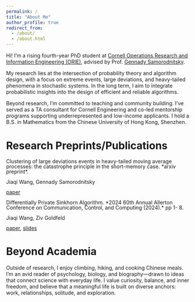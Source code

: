 ```yaml
---
permalink: /
title: "About Me"
author_profile: true
redirect_from: 
  - /about/
  - /about.html
---
```

Hi! I’m a rising fourth-year PhD student at [Cornell Operations Research and Information Engineering (ORIE)](https://www.engineering.cornell.edu/orie/), advised by Prof. [Gennady Samorodnitsky](https://people.orie.cornell.edu/gennady/).

My research lies at the intersection of probability theory and algorithm design, with a focus on extreme events, large deviations, and heavy-tailed phenomena in stochastic systems. In the long term, I aim to integrate probabilistic insights into the design of efficient and reliable algorithms. 

Beyond research, I’m committed to teaching and community building. I’ve served as a TA consultant for Cornell Engineering and co-led mentorship programs supporting underrepresented and low-income applicants. I hold a B.S. in Mathematics from the Chinese University of Hong Kong, Shenzhen.

Research Preprints/Publications
====
<div style="line-height: 1;">
Clustering of large deviations events in heavy-tailed moving average processes: the catastrophe principle in the short-memory case. *arxiv preprint*.

Jiaqi Wang, Gennady Samorodnitsky

[paper](https://arxiv.org/abs/2506.10256)
</div>


<div style="line-height: 1;">
Differentially Private Sinkhorn Algorithm. *2024 60th Annual Allerton Conference on Communication, Control, and Computing (2024).* pp 1- 8. 

Jiaqi Wang, Ziv Goldfeld 

[paper](https://ieeexplore.ieee.org/abstract/document/10735319), [slides](https://drive.google.com/file/d/1jzPHlnUEjDTDd0sVrFdkKci-IGZgPtgH/view?usp=sharing)
</div>

Beyond Academia 
=====

Outside of research, I enjoy climbing, hiking, and cooking Chinese meals. I’m an avid reader of psychology, biology, and biography—drawn to ideas that connect science with everyday life. I value curiosity, balance, and inner freedom, and believe that a meaningful life is built on diverse anchors: work, relationships, solitude, and exploration.

